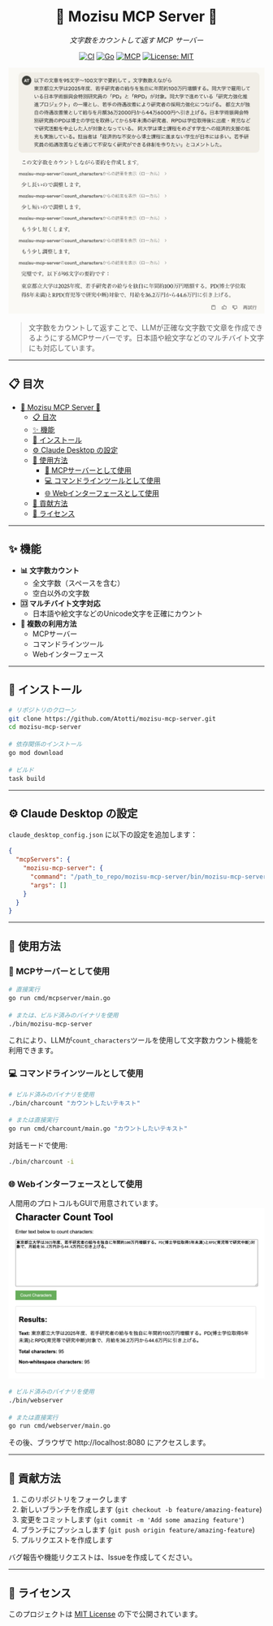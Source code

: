 <div align="center">

# 📝 Mozisu MCP Server 📝

*文字数をカウントして返す MCP サーバー*

[![CI](https://github.com/Atotti/mozisu-mcp-server/actions/workflows/ci.yml/badge.svg)](https://github.com/Atotti/mozisu-mcp-server/actions/workflows/ci.yml)
[![Go](https://img.shields.io/badge/Go-1.20+-00ADD8?style=flat&logo=go&logoColor=white)](https://go.dev/)
[![MCP](https://img.shields.io/badge/MCP-Server-6236FF?style=flat&logo=claude&logoColor=white)](https://github.com/modelcontextprotocol/mcp)
[![License: MIT](https://img.shields.io/badge/License-MIT-yellow.svg)](LICENSE)

</div>

<p align="center">
  <img src="image.png" alt="Demo on Claude Desktop" width="600">
</p>

> 文字数をカウントして返すことで、LLMが正確な文字数で文章を作成できるようにするMCPサーバーです。日本語や絵文字などのマルチバイト文字にも対応しています。

---

## 📋 目次

- [📝 Mozisu MCP Server 📝](#-mozisu-mcp-server-)
  - [📋 目次](#-目次)
  - [✨ 機能](#-機能)
  - [🚀 インストール](#-インストール)
  - [⚙️ Claude Desktop の設定](#️-claude-desktop-の設定)
  - [📖 使用方法](#-使用方法)
    - [🔌 MCPサーバーとして使用](#-mcpサーバーとして使用)
    - [💻 コマンドラインツールとして使用](#-コマンドラインツールとして使用)
    - [🌐 Webインターフェースとして使用](#-webインターフェースとして使用)
  - [👥 貢献方法](#-貢献方法)
  - [📄 ライセンス](#-ライセンス)

---

## ✨ 機能

- **📊 文字数カウント**
  - 全文字数（スペースを含む）
  - 空白以外の文字数
- **🈁 マルチバイト文字対応**
  - 日本語や絵文字などのUnicode文字を正確にカウント
- **🔄 複数の利用方法**
  - MCPサーバー
  - コマンドラインツール
  - Webインターフェース

---

## 🚀 インストール

```bash
# リポジトリのクローン
git clone https://github.com/Atotti/mozisu-mcp-server.git
cd mozisu-mcp-server

# 依存関係のインストール
go mod download

# ビルド
task build
```

---

## ⚙️ Claude Desktop の設定

`claude_desktop_config.json` に以下の設定を追加します：

```json
{
  "mcpServers": {
    "mozisu-mcp-server": {
      "command": "/path_to_repo/mozisu-mcp-server/bin/mozisu-mcp-server", // ビルド済みファイル
      "args": []
    }
  }
}
```

---

## 📖 使用方法

### 🔌 MCPサーバーとして使用

```bash
# 直接実行
go run cmd/mcpserver/main.go

# または、ビルド済みのバイナリを使用
./bin/mozisu-mcp-server
```

これにより、LLMが`count_characters`ツールを使用して文字数カウント機能を利用できます。

### 💻 コマンドラインツールとして使用

```bash
# ビルド済みのバイナリを使用
./bin/charcount "カウントしたいテキスト"

# または直接実行
go run cmd/charcount/main.go "カウントしたいテキスト"
```

対話モードで使用:

```bash
./bin/charcount -i
```

### 🌐 Webインターフェースとして使用

人間用のプロトコルもGUIで用意されています。
![alt text](image-1.png)

```bash
# ビルド済みのバイナリを使用
./bin/webserver

# または直接実行
go run cmd/webserver/main.go
```

その後、ブラウザで http://localhost:8080 にアクセスします。

---

## 👥 貢献方法

1. このリポジトリをフォークします
2. 新しいブランチを作成します (`git checkout -b feature/amazing-feature`)
3. 変更をコミットします (`git commit -m 'Add some amazing feature'`)
4. ブランチにプッシュします (`git push origin feature/amazing-feature`)
5. プルリクエストを作成します

バグ報告や機能リクエストは、Issueを作成してください。

---

## 📄 ライセンス

このプロジェクトは [MIT License](LICENSE) の下で公開されています。
